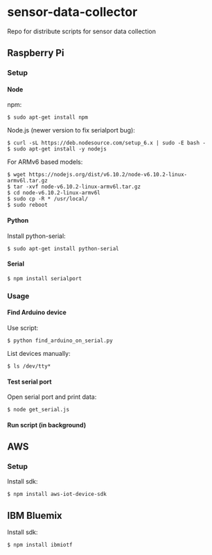 # sensor-data-collector

Repo for distribute scripts for sensor data collection

## Raspberry Pi

### Setup

#### Node

npm:
```
$ sudo apt-get install npm
```

Node.js (newer version to fix serialport bug):
```
$ curl -sL https://deb.nodesource.com/setup_6.x | sudo -E bash -
$ sudo apt-get install -y nodejs
```

For ARMv6 based models:
```
$ wget https://nodejs.org/dist/v6.10.2/node-v6.10.2-linux-armv6l.tar.gz
$ tar -xvf node-v6.10.2-linux-armv6l.tar.gz
$ cd node-v6.10.2-linux-armv6l
$ sudo cp -R * /usr/local/
$ sudo reboot
```

#### Python

Install python-serial:
```
$ sudo apt-get install python-serial
```

#### Serial

```
$ npm install serialport
```

### Usage

#### Find Arduino device

Use script:
```
$ python find_arduino_on_serial.py
```

List devices manually:
```
$ ls /dev/tty*
```

#### Test serial port

Open serial port and print data:
```
$ node get_serial.js
```

#### Run script (in background)

## AWS

### Setup

Install sdk:
```
$ npm install aws-iot-device-sdk
```

## IBM Bluemix

Install sdk:
```
$ npm install ibmiotf
```
